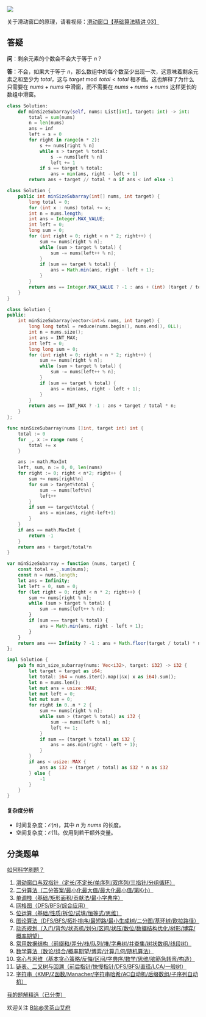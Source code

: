![](https://pic.leetcode.cn/1696131371-UYYmoV-w365c-c.png)

关于滑动窗口的原理，请看视频：[滑动窗口【基础算法精讲 03】](https://www.bilibili.com/video/BV1hd4y1r7Gq/)

## 答疑

**问**：剩余元素的个数会不会大于等于 $n$？

**答**：不会，如果大于等于 $n$，那么数组中的每个数至少出现一次，这意味着剩余元素之和至少为 $\textit{total}$，这与 $\textit{target}\bmod \textit{total} < \textit{total}$ 相矛盾。这也解释了为什么只需要在 $\textit{nums}+\textit{nums}$ 中滑窗，而不需要在 $\textit{nums}+\textit{nums}+\textit{nums}$ 这样更长的数组中滑窗。

```py [sol-Python3]
class Solution:
    def minSizeSubarray(self, nums: List[int], target: int) -> int:
        total = sum(nums)
        n = len(nums)
        ans = inf
        left = s = 0
        for right in range(n * 2):
            s += nums[right % n]
            while s > target % total:
                s -= nums[left % n]
                left += 1
            if s == target % total:
                ans = min(ans, right - left + 1)
        return ans + target // total * n if ans < inf else -1
```

```java [sol-Java]
class Solution {
    public int minSizeSubarray(int[] nums, int target) {
        long total = 0;
        for (int x : nums) total += x;
        int n = nums.length;
        int ans = Integer.MAX_VALUE;
        int left = 0;
        long sum = 0;
        for (int right = 0; right < n * 2; right++) {
            sum += nums[right % n];
            while (sum > target % total) {
                sum -= nums[left++ % n];
            }
            if (sum == target % total) {
                ans = Math.min(ans, right - left + 1);
            }
        }
        return ans == Integer.MAX_VALUE ? -1 : ans + (int) (target / total) * n;
    }
}
```

```cpp [sol-C++]
class Solution {
public:
    int minSizeSubarray(vector<int>& nums, int target) {
        long long total = reduce(nums.begin(), nums.end(), 0LL);
        int n = nums.size();
        int ans = INT_MAX;
        int left = 0;
        long long sum = 0;
        for (int right = 0; right < n * 2; right++) {
            sum += nums[right % n];
            while (sum > target % total) {
                sum -= nums[left++ % n];
            }
            if (sum == target % total) {
                ans = min(ans, right - left + 1);
            }
        }
        return ans == INT_MAX ? -1 : ans + target / total * n;
    }
};
```

```go [sol-Go]
func minSizeSubarray(nums []int, target int) int {
	total := 0
	for _, x := range nums {
		total += x
	}

	ans := math.MaxInt
	left, sum, n := 0, 0, len(nums)
	for right := 0; right < n*2; right++ {
		sum += nums[right%n]
		for sum > target%total {
			sum -= nums[left%n]
			left++
		}
		if sum == target%total {
			ans = min(ans, right-left+1)
		}
	}
	if ans == math.MaxInt {
		return -1
	}
	return ans + target/total*n
}
```

```js [sol-JavaScript]
var minSizeSubarray = function (nums, target) {
    const total = _.sum(nums);
    const n = nums.length;
    let ans = Infinity;
    let left = 0, sum = 0;
    for (let right = 0; right < n * 2; right++) {
        sum += nums[right % n];
        while (sum > target % total) {
            sum -= nums[left++ % n];
        }
        if (sum === target % total) {
            ans = Math.min(ans, right - left + 1);
        }
    }
    return ans === Infinity ? -1 : ans + Math.floor(target / total) * n;
};
```

```rust [sol-Rust]
impl Solution {
    pub fn min_size_subarray(nums: Vec<i32>, target: i32) -> i32 {
        let target = target as i64;
        let total: i64 = nums.iter().map(|&x| x as i64).sum();
        let n = nums.len();
        let mut ans = usize::MAX;
        let mut left = 0;
        let mut sum = 0;
        for right in 0..n * 2 {
            sum += nums[right % n];
            while sum > (target % total) as i32 {
                sum -= nums[left % n];
                left += 1;
            }
            if sum == (target % total) as i32 {
                ans = ans.min(right - left + 1);
            }
        }
        if ans < usize::MAX {
            ans as i32 + (target / total) as i32 * n as i32
        } else {
            -1
        }
    }
}
```

#### 复杂度分析

- 时间复杂度：$\mathcal{O}(n)$，其中 $n$ 为 $\textit{nums}$ 的长度。
- 空间复杂度：$\mathcal{O}(1)$。仅用到若干额外变量。

## 分类题单

[如何科学刷题？](https://leetcode.cn/circle/discuss/RvFUtj/)

1. [滑动窗口与双指针（定长/不定长/单序列/双序列/三指针/分组循环）](https://leetcode.cn/circle/discuss/0viNMK/)
2. [二分算法（二分答案/最小化最大值/最大化最小值/第K小）](https://leetcode.cn/circle/discuss/SqopEo/)
3. [单调栈（基础/矩形面积/贡献法/最小字典序）](https://leetcode.cn/circle/discuss/9oZFK9/)
4. [网格图（DFS/BFS/综合应用）](https://leetcode.cn/circle/discuss/YiXPXW/)
5. [位运算（基础/性质/拆位/试填/恒等式/思维）](https://leetcode.cn/circle/discuss/dHn9Vk/)
6. [图论算法（DFS/BFS/拓扑排序/最短路/最小生成树/二分图/基环树/欧拉路径）](https://leetcode.cn/circle/discuss/01LUak/)
7. [动态规划（入门/背包/状态机/划分/区间/状压/数位/数据结构优化/树形/博弈/概率期望）](https://leetcode.cn/circle/discuss/tXLS3i/)
8. [常用数据结构（前缀和/差分/栈/队列/堆/字典树/并查集/树状数组/线段树）](https://leetcode.cn/circle/discuss/mOr1u6/)
9. [数学算法（数论/组合/概率期望/博弈/计算几何/随机算法）](https://leetcode.cn/circle/discuss/IYT3ss/)
10. [贪心与思维（基本贪心策略/反悔/区间/字典序/数学/思维/脑筋急转弯/构造）](https://leetcode.cn/circle/discuss/g6KTKL/)
11. [链表、二叉树与回溯（前后指针/快慢指针/DFS/BFS/直径/LCA/一般树）](https://leetcode.cn/circle/discuss/K0n2gO/)
12. [字符串（KMP/Z函数/Manacher/字符串哈希/AC自动机/后缀数组/子序列自动机）](https://leetcode.cn/circle/discuss/SJFwQI/)

[我的题解精选（已分类）](https://github.com/EndlessCheng/codeforces-go/blob/master/leetcode/SOLUTIONS.md)

欢迎关注 [B站@灵茶山艾府](https://space.bilibili.com/206214)
